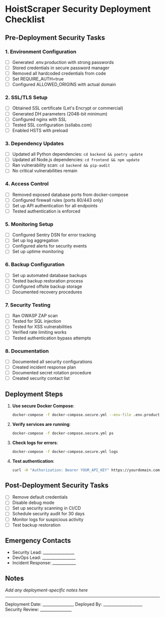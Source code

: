 # HoistScraper Security Deployment Checklist

## Pre-Deployment Security Tasks

### 1. Environment Configuration
- [ ] Generated .env.production with strong passwords
- [ ] Stored credentials in secure password manager
- [ ] Removed all hardcoded credentials from code
- [ ] Set REQUIRE_AUTH=true
- [ ] Configured ALLOWED_ORIGINS with actual domain

### 2. SSL/TLS Setup
- [ ] Obtained SSL certificate (Let's Encrypt or commercial)
- [ ] Generated DH parameters (2048-bit minimum)
- [ ] Configured nginx with SSL
- [ ] Tested SSL configuration (ssllabs.com)
- [ ] Enabled HSTS with preload

### 3. Dependency Updates
- [ ] Updated all Python dependencies: `cd backend && poetry update`
- [ ] Updated all Node.js dependencies: `cd frontend && npm update`
- [ ] Ran vulnerability scan: `cd backend && pip-audit`
- [ ] No critical vulnerabilities remain

### 4. Access Control
- [ ] Removed exposed database ports from docker-compose
- [ ] Configured firewall rules (ports 80/443 only)
- [ ] Set up API authentication for all endpoints
- [ ] Tested authentication is enforced

### 5. Monitoring Setup
- [ ] Configured Sentry DSN for error tracking
- [ ] Set up log aggregation
- [ ] Configured alerts for security events
- [ ] Set up uptime monitoring

### 6. Backup Configuration
- [ ] Set up automated database backups
- [ ] Tested backup restoration process
- [ ] Configured offsite backup storage
- [ ] Documented recovery procedures

### 7. Security Testing
- [ ] Ran OWASP ZAP scan
- [ ] Tested for SQL injection
- [ ] Tested for XSS vulnerabilities
- [ ] Verified rate limiting works
- [ ] Tested authentication bypass attempts

### 8. Documentation
- [ ] Documented all security configurations
- [ ] Created incident response plan
- [ ] Documented secret rotation procedure
- [ ] Created security contact list

## Deployment Steps

1. **Use secure Docker Compose**:
   ```bash
   docker-compose -f docker-compose.secure.yml --env-file .env.production up -d
   ```

2. **Verify services are running**:
   ```bash
   docker-compose -f docker-compose.secure.yml ps
   ```

3. **Check logs for errors**:
   ```bash
   docker-compose -f docker-compose.secure.yml logs
   ```

4. **Test authentication**:
   ```bash
   curl -H "Authorization: Bearer YOUR_API_KEY" https://yourdomain.com/api/websites
   ```

## Post-Deployment Security Tasks

- [ ] Remove default credentials
- [ ] Disable debug mode
- [ ] Set up security scanning in CI/CD
- [ ] Schedule security audit for 30 days
- [ ] Monitor logs for suspicious activity
- [ ] Test backup restoration

## Emergency Contacts

- Security Lead: ________________
- DevOps Lead: _________________
- Incident Response: ____________

## Notes

_Add any deployment-specific notes here_

---

Deployment Date: ________________
Deployed By: ____________________
Security Review: ________________

